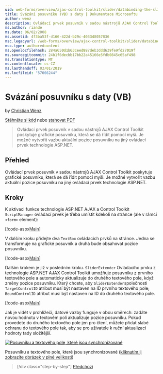 ```yaml
---
uid: web-forms/overview/ajax-control-toolkit/slider/databinding-the-slider-control-vb
title: Svázání posuvníku (VB) s daty | Dokumentace Microsoftu
author: wenz
description: Ovládací prvek posuvník v sadou nástrojů AJAX Control Toolkit poskytuje grafické posuvníku, která se dá řídit pomocí myši. Je možné vytvořit vazbu aktuální pozice...
ms.author: riande
ms.date: 06/02/2008
ms.assetid: 4f3ba53f-d166-422d-b29c-403348057836
msc.legacyurl: /web-forms/overview/ajax-control-toolkit/slider/databinding-the-slider-control-vb
msc.type: authoredcontent
ms.openlocfilehash: 284a650d1b63ceed887deb3ddd639fe9fd27019f
ms.sourcegitcommit: 24b1f6decbb17bb22a45166e5fdb0845c65af498
ms.translationtype: MT
ms.contentlocale: cs-CZ
ms.lasthandoff: 03/01/2019
ms.locfileid: "57066244"
---
```

<a name="databinding-the-slider-control-vb"></a>Svázání posuvníku s daty (VB)
====================
by [Christian Wenz](https://github.com/wenz)

[Stáhněte si kód](http://download.microsoft.com/download/9/3/f/93f8daea-bebd-4821-833b-95205389c7d0/Slider0.vb.zip) nebo [stahovat PDF](http://download.microsoft.com/download/2/d/c/2dc10e34-6983-41d4-9c08-f78f5387d32b/slider0VB.pdf)

> Ovládací prvek posuvník v sadou nástrojů AJAX Control Toolkit poskytuje grafické posuvníku, která se dá řídit pomocí myši. Je možné vytvořit vazbu aktuální pozice posuvníku na jiný ovládací prvek technologie ASP.NET.


## <a name="overview"></a>Přehled

Ovládací prvek posuvník v sadou nástrojů AJAX Control Toolkit poskytuje grafické posuvníku, která se dá řídit pomocí myši. Je možné vytvořit vazbu aktuální pozice posuvníku na jiný ovládací prvek technologie ASP.NET.

## <a name="steps"></a>Kroky

K aktivaci funkce technologie ASP.NET AJAX a Control Toolkit `ScriptManager` ovládací prvek je třeba umístit kdekoli na stránce (ale v rámci `<form>` element):

[!code-aspx[Main](databinding-the-slider-control-vb/samples/sample1.aspx)]

V dalším kroku přidejte dva `TextBox` ovládacích prvků na stránce. Jedna se transformuje na grafické posuvník a druhá bude obsahovat pozice posuvníku.

[!code-aspx[Main](databinding-the-slider-control-vb/samples/sample2.aspx)]

Dalším krokem je již v posledním kroku. `SliderExtender` Ovládacího prvku z technologie ASP.NET AJAX Control Toolkit umožňuje posuvníku z prvního textového pole a automaticky aktualizuje do druhého textového pole, když změny pozice posuvníku. Který chcete, aby `SliderExtender`společnosti `TargetControlID` atribut musí být nastaven na ID prvního textového pole; `BoundControlID` atribut musí být nastaven na ID do druhého textového pole.

[!code-aspx[Main](databinding-the-slider-control-vb/samples/sample3.aspx)]

Jak je vidět v prohlížeči, datové vazby funguje v obou směrech: zadáte novou hodnotu v textovém poli aktualizuje pozice posuvníku. Pokud provedete do druhého textového pole jen pro čtení, můžete přidat slabé ochranu do textového pole tak, aby se pro uživatele k ruční aktualizaci hodnoty tady složitější.


[![Posuvníku a textového pole, které jsou synchronizované](databinding-the-slider-control-vb/_static/image2.png)](databinding-the-slider-control-vb/_static/image1.png)

Posuvníku a textového pole, které jsou synchronizované ([kliknutím ji zobrazíte obrázek v plné velikosti](databinding-the-slider-control-vb/_static/image3.png))

> [!div class="step-by-step"]
> [Předchozí](using-the-slider-control-with-auto-postback-vb.md)
